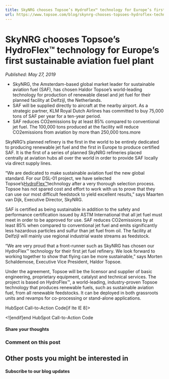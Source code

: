 ```yaml
---
title: SkyNRG chooses Topsoe’s HydroFlex™ technology for Europe’s first sustainable aviation fuel plant
url: https://www.topsoe.com/blog/skynrg-chooses-topsoes-hydroflex-technology-for-europes-first-sustainable-aviation-fuel-plant#main-content
---
```


# SkyNRG chooses Topsoe’s HydroFlex™ technology for Europe’s first sustainable aviation fuel plant

*Published: May 27, 2019*

- SkyNRG, the Amsterdam-based global market leader for sustainable aviation fuel (SAF), has chosen Haldor Topsoe’s world-leading technology for production of renewable diesel and jet fuel for their planned facility at Delfzijl, the Netherlands.
- SAF will be supplied directly to aircraft at the nearby airport. As a strategic partner, KLM Royal Dutch Airlines has committed to buy 75,000 tons of SAF per year for a ten-year period.
- SAF reduces CO2emissions by at least 85% compared to conventional jet fuel. The 100,000 tons produced at the facility will reduce CO2emissions from aviation by more than 250,000 tons.more

SkyNRG’s planned refinery is the first in the world to be entirely dedicated to producing renewable jet fuel and the first in Europe to produce certified SAF. It is the first of a series of planned SkyNRG refineries placed centrally at aviation hubs all over the world in order to provide SAF locally via direct supply lines.

“We are dedicated to make sustainable aviation fuel the new global standard. For our DSL-01 project, we have selected Topsoe’s[HydroFlex™](https://www.topsoe.com/processes/renewables)technology after a very thorough selection process. Topsoe has not spared cost and effort to work with us to prove that they can use our most difficult feedstock to yield excellent results,” says Maarten van Dijk, Executive Director, SkyNRG.

SAF is certified as being sustainable in addition to the safety and performance certification issued by ASTM International that all jet fuel must meet in order to be approved for use. SAF reduces CO2emissions by at least 85% when compared to conventional jet fuel and emits significantly less hazardous particles and sulfur than jet fuel from oil. The facility at Delfzijl will mainly use regional industrial waste streams as feedstock.

“We are very proud that a front-runner such as SkyNRG has chosen our HydroFlex™ technology for their first jet fuel refinery. We look forward to working together to show that flying can be more sustainable,” says Morten Schaldemose, Executive Vice President, Haldor Topsoe.

Under the agreement, Topsoe will be the licensor and supplier of basic engineering, proprietary equipment, catalyst and technical services. The project is based on HydroFlex™, a world-leading, industry-proven Topsoe technology that produces renewable fuels, such as sustainable aviation fuel, from all renewable feedstocks. It can be deployed in both grassroots units and revamps for co-processing or stand-alone applications.

HubSpot Call-to-Action Code[if lte IE 8]><div id="hs-cta-ie-element"></div><![endif][](https://cta-redirect.hubspot.com/cta/redirect/2115834/0cb6813f-2cc9-429f-92fa-133b465db805)end HubSpot Call-to-Action Code

#### Share your thoughts

### Comment on this post

## Other posts you might be interested in

#### Subscribe to our blog updates